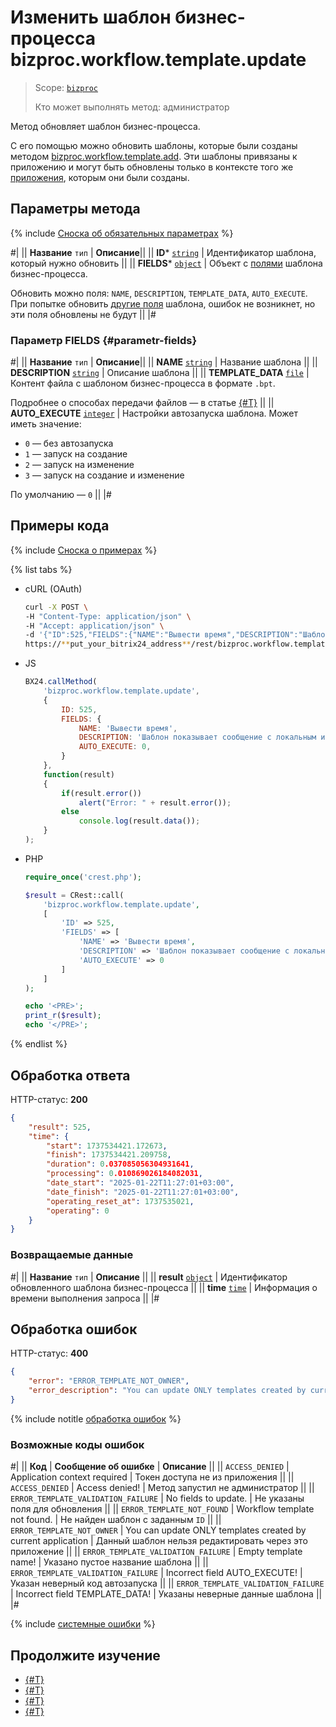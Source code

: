 # Изменить шаблон бизнес-процесса bizproc.workflow.template.update

> Scope: [`bizproc`](../../scopes/permissions.md)
>
> Кто может выполнять метод: администратор

Метод обновляет шаблон бизнес-процесса.

С его помощью можно обновить шаблоны, которые были созданы методом [bizproc.workflow.template.add](./bizproc-workflow-template-add.md). Эти шаблоны привязаны к приложению и могут быть обновлены только в контексте того же [приложения](../../app-installation/index.md), которым они были созданы.

## Параметры метода

{% include [Сноска об обязательных параметрах](../../../_includes/required.md) %}

#|
|| **Название**
`тип` | **Описание**||
|| **ID***
[`string`](../../data-types.md) | Идентификатор шаблона, который нужно обновить ||
|| **FIELDS***
[`object`](../../data-types.md) | Объект с [полями](#parametr-fields) шаблона бизнес-процесса. 

Обновить можно поля: `NAME`, `DESCRIPTION`, `TEMPLATE_DATA`, `AUTO_EXECUTE`. При попытке обновить [другие поля](./bizproc-workflow-template-list.md#fields) шаблона, ошибок не возникнет, но эти поля обновлены не будут ||
|#

### Параметр FIELDS {#parametr-fields}

#|
|| **Название**
`тип` | **Описание**||
|| **NAME**
[`string`](../../data-types.md) | Название шаблона ||
|| **DESCRIPTION**
[`string`](../../data-types.md) | Описание шаблона ||
|| **TEMPLATE_DATA**
[`file`](../../data-types.md) | Контент файла с шаблоном бизнес-процесса в формате `.bpt`.

Подробнее о способах передачи файлов — в статье [{#T}](../../bx24-js-sdk/how-to-call-rest-methods/files.md) ||
|| **AUTO_EXECUTE**
[`integer`](../../data-types.md) | Настройки автозапуска шаблона. Может иметь значение:

- `0` — без автозапуска
- `1` — запуск на создание
- `2` — запуск на изменение
- `3` — запуск на создание и изменение

По умолчанию — `0` ||
|#

## Примеры  кода

{% include [Сноска о примерах](../../../_includes/examples.md) %}

{% list tabs %}

- cURL (OAuth)

    ```bash
    curl -X POST \
    -H "Content-Type: application/json" \
    -H "Accept: application/json" \
    -d '{"ID":525,"FIELDS":{"NAME":"Вывести время","DESCRIPTION":"Шаблон показывает сообщение с локальным и серверным временем","AUTO_EXECUTE":0},"auth":"**put_access_token_here**"}' \
    https://**put_your_bitrix24_address**/rest/bizproc.workflow.template.update
    ```

- JS

    ```js
    BX24.callMethod(
        'bizproc.workflow.template.update',
        {
            ID: 525,
            FIELDS: {
                NAME: 'Вывести время',
                DESCRIPTION: 'Шаблон показывает сообщение с локальным и серверным временем',
                AUTO_EXECUTE: 0,
            }
        },
        function(result)
        {
            if(result.error())
                alert("Error: " + result.error());
            else
                console.log(result.data());
        }
    );
    ```

- PHP

    ```php
    require_once('crest.php');

    $result = CRest::call(
        'bizproc.workflow.template.update',
        [
            'ID' => 525,
            'FIELDS' => [
                'NAME' => 'Вывести время',
                'DESCRIPTION' => 'Шаблон показывает сообщение с локальным и серверным временем',
                'AUTO_EXECUTE' => 0
            ]
        ]
    );

    echo '<PRE>';
    print_r($result);
    echo '</PRE>';
    ```

{% endlist %}

## Обработка ответа

HTTP-статус: **200**

```json
{
    "result": 525,
    "time": {
        "start": 1737534421.172673,
        "finish": 1737534421.209758,
        "duration": 0.037085056304931641,
        "processing": 0.010869026184082031,
        "date_start": "2025-01-22T11:27:01+03:00",
        "date_finish": "2025-01-22T11:27:01+03:00",
        "operating_reset_at": 1737535021,
        "operating": 0
    }
}
```

### Возвращаемые данные

#|
|| **Название**
`тип` | **Описание** ||
|| **result**
[`object`](../../data-types.md) | Идентификатор обновленного шаблона бизнес-процесса ||
|| **time**
[`time`](../../data-types.md#time) | Информация о времени выполнения запроса ||
|#

## Обработка ошибок

HTTP-статус: **400**

```json
{
    "error": "ERROR_TEMPLATE_NOT_OWNER",
    "error_description": "You can update ONLY templates created by current application",
}
```

{% include notitle [обработка ошибок](../../../_includes/error-info.md) %}

### Возможные коды ошибок

#|
|| **Код** | **Сообщение об ошибке** | **Описание** ||
|| `ACCESS_DENIED` | Application context required | Токен доступа не из приложения ||
|| `ACCESS_DENIED` | Access denied! | Метод запустил не администратор ||
|| `ERROR_TEMPLATE_VALIDATION_FAILURE` | No fields to update. | Не указаны поля для обновления ||
|| `ERROR_TEMPLATE_NOT_FOUND` | Workflow template not found. | Не найден шаблон с заданным `ID` ||
|| `ERROR_TEMPLATE_NOT_OWNER` | You can update ONLY templates created by current application | Данный шаблон нельзя редактировать через это приложение ||
|| `ERROR_TEMPLATE_VALIDATION_FAILURE` | Empty template name! | Указано пустое название шаблона ||
|| `ERROR_TEMPLATE_VALIDATION_FAILURE` | Incorrect field AUTO_EXECUTE! | Указан неверный код автозапуска ||
|| `ERROR_TEMPLATE_VALIDATION_FAILURE` | Incorrect field TEMPLATE_DATA! | Указаны неверные данные шаблона ||
|#

{% include [системные ошибки](../../../_includes/system-errors.md) %}

## Продолжите изучение 

- [{#T}](./index.md)
- [{#T}](./bizproc-workflow-template-add.md)
- [{#T}](./bizproc-workflow-template-list.md)
- [{#T}](./bizproc-workflow-template-delete.md)